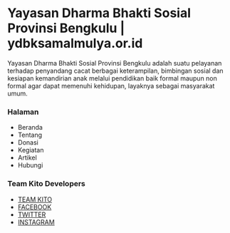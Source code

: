 # Yayasan Dharma Bhakti Sosial Provinsi Bengkulu | ydbksamalmulya.or.id

Yayasan Dharma Bhakti Sosial Provinsi Bengkulu adalah suatu pelayanan terhadap penyandang cacat berbagai keterampilan, bimbingan sosial dan kesiapan kemandirian anak melalui pendidikan baik formal maupun non formal agar dapat memenuhi kehidupan, layaknya sebagai masyarakat umum.

### Halaman

* Beranda
* Tentang
* Donasi
* Kegiatan
* Artikel
* Hubungi

### Team Kito Developers
* [TEAM KITO](http://teamkito.com/)
* [FACEBOOK](https://www.facebook.com/teamkito/)
* [TWITTER](https://twitter.com/teamkitodev)
* [INSTAGRAM](https://www.instagram.com/teamkito/)